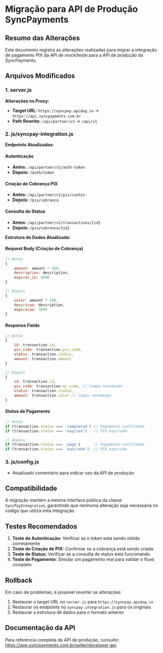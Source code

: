 # Migração para API de Produção SyncPayments

## Resumo das Alterações

Este documento registra as alterações realizadas para migrar a integração de pagamento PIX da API de mock/teste para a API de produção da SyncPayments.

## Arquivos Modificados

### 1. server.js
**Alterações no Proxy:**
- **Target URL:** `https://syncpay.apidog.io` → `https://api.syncpayments.com.br`
- **Path Rewrite:** `/api/partner/v1` → `/api/v1`

### 2. js/syncpay-integration.js
**Endpoints Atualizados:**

#### Autenticação
- **Antes:** `/api/partner/v1/auth-token`
- **Depois:** `/auth/token`

#### Criação de Cobrança PIX
- **Antes:** `/api/partner/v1/pix/cashin`
- **Depois:** `/pix/cobranca`

#### Consulta de Status
- **Antes:** `/api/partner/v1/transactions/{id}`
- **Depois:** `/pix/cobranca/{id}`

**Estrutura de Dados Atualizada:**

#### Request Body (Criação de Cobrança)
```javascript
// Antes
{
    amount: amount * 100,
    description: description,
    expires_in: 3600
}

// Depois
{
    valor: amount * 100,
    descricao: description,
    expiracao: 3600
}
```

#### Response Fields
```javascript
// Antes
{
    id: transaction.id,
    pix_code: transaction.pix_code,
    status: transaction.status,
    amount: transaction.amount
}

// Depois
{
    id: transaction.id,
    pix_code: transaction.qr_code, // Campo renomeado
    status: transaction.status,
    amount: transaction.valor // Campo renomeado
}
```

#### Status de Pagamento
```javascript
// Antes
if (transaction.status === 'completed') // Pagamento confirmado
if (transaction.status === 'expired')   // PIX expirado

// Depois
if (transaction.status === 'pago')      // Pagamento confirmado
if (transaction.status === 'expirado')  // PIX expirado
```

### 3. js/config.js
- Atualizado comentário para indicar uso da API de produção

## Compatibilidade

A migração mantém a mesma interface pública da classe `SyncPayIntegration`, garantindo que nenhuma alteração seja necessária no código que utiliza esta integração.

## Testes Recomendados

1. **Teste de Autenticação:** Verificar se o token está sendo obtido corretamente
2. **Teste de Criação de PIX:** Confirmar se a cobrança está sendo criada
3. **Teste de Status:** Verificar se a consulta de status está funcionando
4. **Teste de Pagamento:** Simular um pagamento real para validar o fluxo completo

## Rollback

Em caso de problemas, é possível reverter as alterações:
1. Restaurar o target URL no `server.js` para `https://syncpay.apidog.io`
2. Restaurar os endpoints no `syncpay-integration.js` para os originais
3. Restaurar a estrutura de dados para o formato anterior

## Documentação da API

Para referência completa da API de produção, consulte:
https://app.syncpayments.com.br/seller/developer-api
